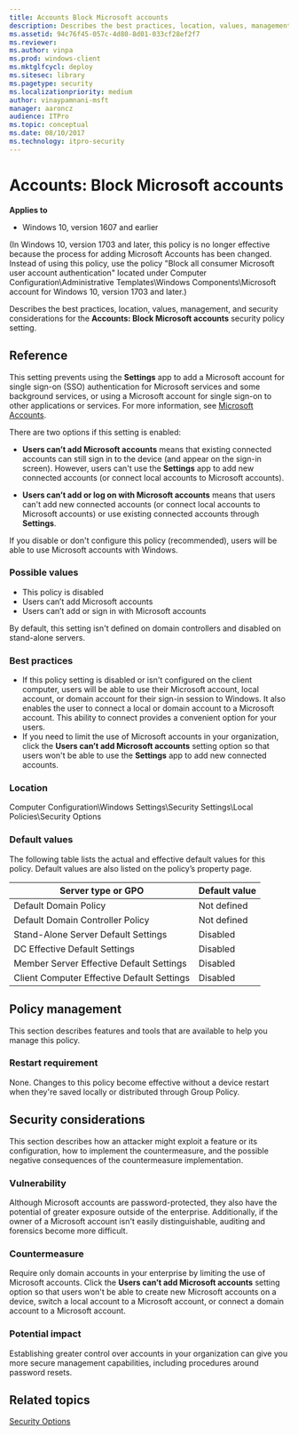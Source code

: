 ```yaml
---
title: Accounts Block Microsoft accounts 
description: Describes the best practices, location, values, management, and security considerations for the Accounts Block Microsoft accounts security policy setting.
ms.assetid: 94c76f45-057c-4d80-8d01-033cf28ef2f7
ms.reviewer: 
ms.author: vinpa
ms.prod: windows-client
ms.mktglfcycl: deploy
ms.sitesec: library
ms.pagetype: security
ms.localizationpriority: medium
author: vinaypamnani-msft
manager: aaroncz
audience: ITPro
ms.topic: conceptual
ms.date: 08/10/2017
ms.technology: itpro-security
---
```


# Accounts: Block Microsoft accounts

**Applies to**
-   Windows 10, version 1607 and earlier

(In Windows 10, version 1703 and later, this policy is no longer effective because the process for adding Microsoft Accounts has been changed. Instead of using this policy, use the policy "Block all consumer Microsoft user account authentication" located under Computer Configuration\Administrative Templates\Windows Components\Microsoft account for Windows 10, version 1703 and later.)

Describes the best practices, location, values, management, and security considerations for the **Accounts: Block Microsoft accounts** security policy setting.

## Reference

This setting prevents using the **Settings** app to add a Microsoft account for single sign-on (SSO) authentication for Microsoft services and some background services, or using a Microsoft account for single sign-on to other applications or services. For more information, see [Microsoft Accounts](/windows-server/identity/ad-ds/manage/understand-microsoft-accounts).

There are two options if this setting is enabled:

- **Users can’t add Microsoft accounts** means that existing connected accounts can still sign in to the device (and appear on the sign-in screen). However, users can't use the **Settings** app to add new connected accounts (or connect local accounts to Microsoft accounts).

- **Users can’t add or log on with Microsoft accounts** means that users can't add new connected accounts (or connect local accounts to Microsoft accounts) or use existing connected accounts through **Settings**.

If you disable or don't configure this policy (recommended), users will be able to use Microsoft accounts with Windows.

### Possible values
-   This policy is disabled
-   Users can’t add Microsoft accounts
-   Users can’t add or sign in with Microsoft accounts

By default, this setting isn't defined on domain controllers and disabled on stand-alone servers.

### Best practices

-   If this policy setting is disabled or isn't configured on the client computer, users will be able to use their Microsoft account, local account, or domain account for their sign-in session to Windows. It also enables the user to connect a local or domain account to a Microsoft account. This ability to connect provides a convenient option for your users.
-   If you need to limit the use of Microsoft accounts in your organization, click the **Users can’t add Microsoft accounts** setting option so that users won't be able to use the **Settings** app to add new connected accounts.

### Location

Computer Configuration\\Windows Settings\\Security Settings\\Local Policies\\Security Options

### Default values

The following table lists the actual and effective default values for this policy. Default values are also listed on the policy’s property page.

| Server type or GPO | Default value |
| - | - |
| Default Domain Policy | Not defined |
| Default Domain Controller Policy | Not defined |
| Stand-Alone Server Default Settings | Disabled |
| DC Effective Default Settings | Disabled |
| Member Server Effective Default Settings | Disabled |
| Client Computer Effective Default Settings | Disabled |
 
## Policy management

This section describes features and tools that are available to help you manage this policy.

### Restart requirement

None. Changes to this policy become effective without a device restart when they're saved locally or distributed through Group Policy.

## Security considerations

This section describes how an attacker might exploit a feature or its configuration, how to implement the countermeasure, and the possible negative consequences of the countermeasure implementation.

### Vulnerability

Although Microsoft accounts are password-protected, they also have the potential of greater exposure outside of the enterprise. Additionally, if the owner of a Microsoft account isn't easily distinguishable, auditing and forensics become more difficult.

### Countermeasure

Require only domain accounts in your enterprise by limiting the use of Microsoft accounts. Click the **Users can’t add Microsoft accounts** setting option so that users won't be able to create new Microsoft accounts on a device, switch a local account to a Microsoft account, or connect a domain account to a Microsoft account.

### Potential impact

Establishing greater control over accounts in your organization can give you more secure management capabilities, including procedures around password resets.

## Related topics

[Security Options](security-options.md)
 

